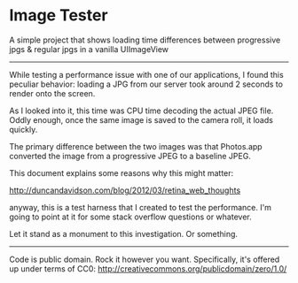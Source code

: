 # Image Tester

A simple project that shows loading time differences between progressive
jpgs & regular jpgs in a vanilla UIImageView

----

While testing a performance issue with one of our applications, I found
this peculiar behavior: loading a JPG from our server took around 2
seconds to render onto the screen.

As I looked into it, this time was CPU time decoding the actual JPEG
file. Oddly enough, once the same image is saved to the camera roll, it
loads quickly.

The primary difference between the two images was that Photos.app
converted the image from a progressive JPEG to a baseline JPEG. 

This document explains some reasons why this might matter:

http://duncandavidson.com/blog/2012/03/retina_web_thoughts

anyway, this is a test harness that I created to test the performance.
I'm going to point at it for some stack overflow questions or whatever.

Let it stand as a monument to this investigation. Or something.

---- 

Code is public domain. Rock it however you want. Specifically, it's 
offered up under terms of CC0:
http://creativecommons.org/publicdomain/zero/1.0/


